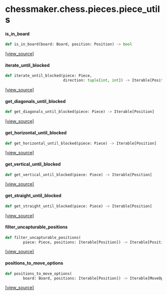 <a id="chessmaker.chess.pieces.piece_utils"></a>

# chessmaker.chess.pieces.piece\_utils

<a id="chessmaker.chess.pieces.piece_utils.is_in_board"></a>

#### is\_in\_board

```python
def is_in_board(board: Board, position: Position) -> bool
```

[[view_source]](https://github.com/WolfDWyc/ChessMaker/blob/9dc1415fe58befbc9ce03492c419fa5aae04d245/chessmaker\chess\pieces\piece_utils.py#L9)

<a id="chessmaker.chess.pieces.piece_utils.iterate_until_blocked"></a>

#### iterate\_until\_blocked

```python
def iterate_until_blocked(piece: Piece,
                          direction: tuple[int, int]) -> Iterable[Position]
```

[[view_source]](https://github.com/WolfDWyc/ChessMaker/blob/9dc1415fe58befbc9ce03492c419fa5aae04d245/chessmaker\chess\pieces\piece_utils.py#L20)

<a id="chessmaker.chess.pieces.piece_utils.get_diagonals_until_blocked"></a>

#### get\_diagonals\_until\_blocked

```python
def get_diagonals_until_blocked(piece: Piece) -> Iterable[Position]
```

[[view_source]](https://github.com/WolfDWyc/ChessMaker/blob/9dc1415fe58befbc9ce03492c419fa5aae04d245/chessmaker\chess\pieces\piece_utils.py#L39)

<a id="chessmaker.chess.pieces.piece_utils.get_horizontal_until_blocked"></a>

#### get\_horizontal\_until\_blocked

```python
def get_horizontal_until_blocked(piece: Piece) -> Iterable[Position]
```

[[view_source]](https://github.com/WolfDWyc/ChessMaker/blob/9dc1415fe58befbc9ce03492c419fa5aae04d245/chessmaker\chess\pieces\piece_utils.py#L44)

<a id="chessmaker.chess.pieces.piece_utils.get_vertical_until_blocked"></a>

#### get\_vertical\_until\_blocked

```python
def get_vertical_until_blocked(piece: Piece) -> Iterable[Position]
```

[[view_source]](https://github.com/WolfDWyc/ChessMaker/blob/9dc1415fe58befbc9ce03492c419fa5aae04d245/chessmaker\chess\pieces\piece_utils.py#L49)

<a id="chessmaker.chess.pieces.piece_utils.get_straight_until_blocked"></a>

#### get\_straight\_until\_blocked

```python
def get_straight_until_blocked(piece: Piece) -> Iterable[Position]
```

[[view_source]](https://github.com/WolfDWyc/ChessMaker/blob/9dc1415fe58befbc9ce03492c419fa5aae04d245/chessmaker\chess\pieces\piece_utils.py#L54)

<a id="chessmaker.chess.pieces.piece_utils.filter_uncapturable_positions"></a>

#### filter\_uncapturable\_positions

```python
def filter_uncapturable_positions(
        piece: Piece, positions: Iterable[Position]) -> Iterable[Position]
```

[[view_source]](https://github.com/WolfDWyc/ChessMaker/blob/9dc1415fe58befbc9ce03492c419fa5aae04d245/chessmaker\chess\pieces\piece_utils.py#L59)

<a id="chessmaker.chess.pieces.piece_utils.positions_to_move_options"></a>

#### positions\_to\_move\_options

```python
def positions_to_move_options(
        board: Board, positions: Iterable[Position]) -> Iterable[MoveOption]
```

[[view_source]](https://github.com/WolfDWyc/ChessMaker/blob/9dc1415fe58befbc9ce03492c419fa5aae04d245/chessmaker\chess\pieces\piece_utils.py#L69)

